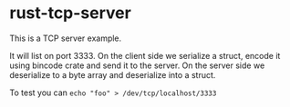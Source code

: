 # rust-tcp-server

This is a TCP server example.

It will list on port 3333.
On the client side we serialize a struct, encode it using bincode crate and send it to the server.
On the server side we deserialize to a byte array and deserialize into a struct.

To test you can `echo "foo" > /dev/tcp/localhost/3333`

